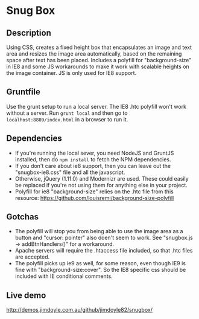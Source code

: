 # Snug Box

## Description
Using CSS, creates a fixed height box that encapsulates an image and text area and resizes the image area automatically, based on the remaining space after text has been placed. Includes a polyfill for "background-size" in IE8 and some JS workarounds to make it work with scalable heights on the image container. JS is only used for IE8 support.

## Gruntfile
Use the grunt setup to run a local server. The IE8 .htc polyfill won't work without a server.
Run `grunt local`  and then go to `localhost:8889/index.html` in a browser to run it.

## Dependencies
- If you're running the local sever, you need NodeJS and GruntJS installed, then do `npm install` to fetch the NPM dependencies.
- If you don't care about ie8 support, then you can leave out the "snugbox-ie8.css" file and all the javascript.
- Otherwise, jQuery (1.11.0) and Modernizr are used. These could easily be replaced if you're not using them for anything else in your project.
- Polyfill for ie8 "background-size" relies on the .htc file from this resource: https://github.com/louisremi/background-size-polyfill

## Gotchas
- The polyfill will stop you from being able to use the image area as a button and "cursor: pointer" also doen't seem to work. See "snugbox.js -> addBtnHandlers()" for a workaround. 
- Apache servers will require the .htaccess file included, so that .htc files are accepted.
- The polyfill picks up ie9 as well, for some reason, even though IE9 is fine with "background-size:cover". So the IE8 specific css should be included with IE conditional comments.

## Live demo
http://demos.jimdoyle.com.au/github/jimdoyle82/snugbox/